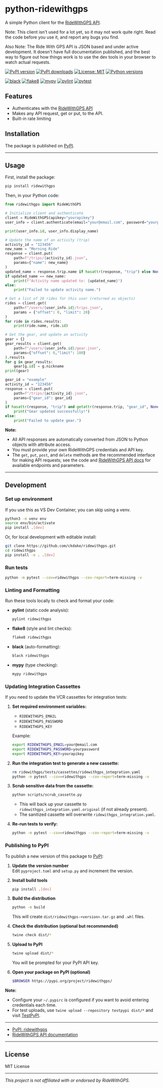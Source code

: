 # python-ridewithgps

A simple Python client for the [RideWithGPS API](https://ridewithgps.com/api).

Note: This client isn't used for a lot yet, so it may not work quite right. Read
the code before you use it, and report any bugs you find.

Also Note: The Ride With GPS API is JSON based and under active development. It
doesn't have full documentation published, and the best way to figure out how
things work is to use the dev tools in your browser to watch actual requests.

[![PyPI version](https://img.shields.io/pypi/v/ridewithgps.svg)](https://pypi.org/project/ridewithgps/)
[![PyPI downloads](https://img.shields.io/pypi/dm/ridewithgps.svg)](https://pypi.org/project/ridewithgps/)
[![License: MIT](https://img.shields.io/badge/License-MIT-yellow.svg)](https://opensource.org/licenses/MIT)
[![Python versions](https://img.shields.io/pypi/pyversions/ridewithgps.svg)](https://pypi.org/project/ridewithgps/)

[![black](https://github.com/ckdake/python-ridewithgps/actions/workflows/black.yml/badge.svg)](https://github.com/ckdake/python-ridewithgps/actions/workflows/black.yml)
[![flake8](https://github.com/ckdake/python-ridewithgps/actions/workflows/flake8.yml/badge.svg)](https://github.com/ckdake/python-ridewithgps/actions/workflows/flake8.yml)
[![mypy](https://github.com/ckdake/python-ridewithgps/actions/workflows/mypy.yml/badge.svg)](https://github.com/ckdake/python-ridewithgps/actions/workflows/mypy.yml)
[![pylint](https://github.com/ckdake/python-ridewithgps/actions/workflows/pylint.yml/badge.svg)](https://github.com/ckdake/python-ridewithgps/actions/workflows/pylint.yml)
[![pytest](https://github.com/ckdake/python-ridewithgps/actions/workflows/pytest.yml/badge.svg)](https://github.com/ckdake/python-ridewithgps/actions/workflows/pytest.yml)

## Features

- Authenticates with the [RideWithGPS API](https://ridewithgps.com/api)
- Makes any API request, get or put, to the API.
- Built-in rate limiting

## Installation

The package is published on [PyPI](https://pypi.org/project/ridewithgps/).

---

## Usage

First, install the package:

```sh
pip install ridewithgps
```

Then, in your Python code:

```python
from ridewithgps import RideWithGPS

# Initialize client and authenticate
client = RideWithGPS(apikey="yourapikey")
user_info = client.authenticate(email="your@email.com", password="yourpassword")

print(user_info.id, user_info.display_name)

# Update the name of an activity (trip)
activity_id = "123456"
new_name = "Morning Ride"
response = client.put(
    path=f"/trips/{activity_id}.json",
    params={"name": new_name}
)
updated_name = response.trip.name if hasattr(response, "trip") else None
if updated_name == new_name:
    print(f"Activity name updated to: {updated_name}")
else:
    print("Failed to update activity name.")

# Get a list of 20 rides for this user (returned as objects)
rides = client.get(
    path=f"/users/{user_info.id}/trips.json", 
    params = {"offset": 0, "limit": 20}
)
for ride in rides.results:
    print(ride.name, ride.id)

# Get the gear, and update an activity
gear = {}
gear_results = client.get(
    path=f"/users/{user_info.id}/gear.json", 
    params={"offset": 0,"limit": 100}
).results
for g in gear_results:
    gear[g.id] = g.nickname
print(gear)

gear_id = "example"
activity_id = "123456"
response = client.put(
    path=f"/trips/{activity_id}.json",
    params={"gear_id": gear_id}
)
if hasattr(response, "trip") and getattr(response.trip, "gear_id", None) == gear_id:
    print("Gear updated successfully!")
else:
    print("Failed to update gear.")
```

**Note:**  
- All API responses are automatically converted from JSON to Python objects with attribute access.
- You must provide your own RideWithGPS credentials and API key.
- The `get`, `put`, `post`, and `delete` methods are the recommended interface for making API requests; see the code and [RideWithGPS API docs](https://ridewithgps.com/api) for available endpoints and parameters.

---

## Development

### Set up environment

If you use this as VS Dev Container, you can skip using a venv.

```sh
python3 -m venv env
source env/bin/activate
pip install .[dev]
```

Or, for local development with editable install:

```sh
git clone https://github.com/ckdake/ridewithgps.git
cd ridewithgps
pip install -e . .[dev]
```

### Run tests

```sh
python -m pytest --cov=ridewithgps --cov-report=term-missing -v
```

### Linting and Formatting

Run these tools locally to check and format your code:

- **pylint** (static code analysis):

    ```sh
    pylint ridewithgps
    ```

- **flake8** (style and lint checks):

    ```sh
    flake8 ridewithgps
    ```

- **black** (auto-formatting):

    ```sh
    black ridewithgps
    ```

- **mypy** (type checking):

    ```sh
    mypy ridewithgps
    ```

### Updating Integration Cassettes

If you need to update the VCR cassettes for integration tests:

1. **Set required environment variables:**
   - `RIDEWITHGPS_EMAIL`
   - `RIDEWITHGPS_PASSWORD`
   - `RIDEWITHGPS_KEY`

   Example:
   ```sh
   export RIDEWITHGPS_EMAIL=your@email.com
   export RIDEWITHGPS_PASSWORD=yourpassword
   export RIDEWITHGPS_KEY=yourapikey
   ```

2. **Run the integration test to generate a new cassette:**
   ```sh
   rm ridewithgps/tests/cassettes/ridewithgps_integration.yaml
   python -m pytest --cov=ridewithgps --cov-report=term-missing -v
   ```

3. **Scrub sensitive data from the cassette:**
   ```sh
   python scripts/scrub_cassette.py
   ```
   - This will back up your cassette to `ridewithgps_integration.yaml.original` (if not already present).
   - The sanitized cassette will overwrite `ridewithgps_integration.yaml`.

4. **Re-run tests to verify:**
   ```sh
   python -m pytest --cov=ridewithgps --cov-report=term-missing -v
   ```

### Publishing to PyPI

To publish a new version of this package to [PyPI](https://pypi.org/):

1. **Update the version number**  
   Edit `pyproject.toml` and `setup.py` and increment the version.

2. **Install build tools**  
   ```sh
   pip install .[dev]
   ```

3. **Build the distribution**  
   ```sh
   python -m build
   ```
   This will create `dist/ridewithgps-<version>.tar.gz` and `.whl` files.

4. **Check the distribution (optional but recommended)**  
   ```sh
   twine check dist/*
   ```

5. **Upload to PyPI**  
   ```sh
   twine upload dist/*
   ```
   You will be prompted for your PyPI API key.

6. **Open your package on PyPI (optional)**  
   ```sh
   $BROWSER https://pypi.org/project/ridewithgps/
   ```

**Note:**  
- Configure your `~/.pypirc` is configured if you want to avoid entering credentials each time.
- For test uploads, use `twine upload --repository testpypi dist/*` and visit [TestPyPI](https://test.pypi.org/).

---

- [PyPI: ridewithgps](https://pypi.org/project/ridewithgps/)
- [RideWithGPS API documentation](https://ridewithgps.com/api)

---

## License

MIT License

---

*This project is not affiliated with or endorsed by RideWithGPS.*
